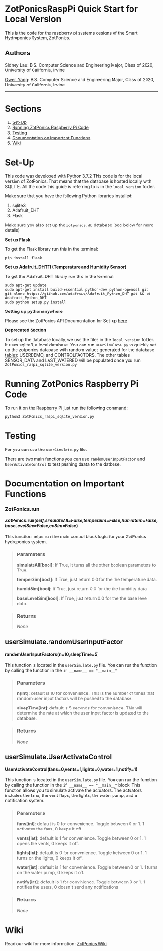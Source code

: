# ZotPonicsRaspPi Quick Start for Local Version
This is the code for the raspberry pi systems designs of the Smart Hydroponics System, ZotPonics.
## Authors
Sidney Lau: B.S. Computer Science and Engineering Major, Class of 2020, University of California, Irvine

[Owen Yang](https://www.linkedin.com/in/owen-yang-200989138/): B.S. Computer Science and Engineering Major, Class of 2020, University of California, Irvine
*********************
# Sections
1. [Set-Up](#set-up)
2. [Running ZotPonics Raspberry Pi Code](#running-zotponics-raspberry-pi-code)
3. [Testing](#testing)
4. [Documentation on Important Functions](#documentation-on-important-functions)
5. [Wiki](#wiki)



# Set-Up
This code was developed with Python 3.7.2
This code is for the local version of ZotPonics. That means that the database is hosted locally with SQLITE. All the code this guide is referring to is in the `local_version` folder.

Make sure that you have the following Python libraries installed:
1. sqlite3
2. Adafruit_DHT
3. Flask

Make sure you also set up the `zotponics.db` database (see below for more details)

**Set up Flask**

To get the Flask library run this in the terminal:
```
pip install flask
```

**Set up Adafruit_DHT11 (Temperature and Humidity Sensor)**

To get the Adafruit_DHT library run this in the terminal:
```
sudo apt-get update
sudo apt-get install build-essential python-dev python-openssl git
git clone https://github.com/adafruit/Adafruit_Python_DHT.git && cd Adafruit_Python_DHT
sudo python setup.py install
```

**Setting up pythonanywhere**

Please see the ZotPonics API Documentation for Set-up [here](https://github.com/Senior-Design-ZotPonics/ZotPonicsRaspPi/wiki/ZotPonics-API-Documentation)

**Deprecated Section**

To set up the database locally, we use the files in the `local_version` folder. It uses sqlite3, a local database. You can run `userSimulate.py` to quickly set up the zotponics database with random values generated for the database [tables](wiki_content/database_relation.png): USERDEMO, and CONTROLFACTORS. The other tables, SENSOR_DATA and LAST_WATERED will be populated once you run `ZotPonics_raspi_sqlite_version.py`


# Running ZotPonics Raspberry Pi Code
To run it on the Raspberry Pi just run the following command:
```
python3 ZotPonics_raspi_sqlite_version.py
```
# Testing
For you can use the `userSimulate.py` file.

There are two main functions you can use `randomUserInputFactor` and `UserActivateControl` to test pushing daata to the datbase.

# Documentation on Important Functions
### ZotPonics.run
#### ZotPonics.run(*self,simulateAll=False,temperSim=False,humidSim=False,baseLevelSim=False,ecSim=False*)
This function helps run the main control block logic for your ZotPonics hydroponics system.

> ### Parameters
>
> **simulateAll[bool]**: If True, It turns all the other boolean parameters to True.
>
> **temperSim[bool]**: If True, just return 0.0 for the the temperature data.
>
> **humidSim[bool]**: If True, just return 0.0 for the the humidity data.
>
> **baseLevelSim[bool]**: If True, just return 0.0 for the the base level data.

> ### Returns
> *None*

## userSimulate.randomUserInputFactor
#### randomUserInputFactors(n=10,sleepTime=5)
This function is located in the `userSimulate.py` file. You can run the function by calling the function in the `if __name__ == "__main__"`

> ### Parameters
>
> **n[int]**: default is 10 for convenience. This is the number of times that random user input factors will be pushed to the database.
>
> **sleepTime[int]**: default is 5 seconds for convenience. This will determine the rate at which the user input factor is updated to the database.

> ### Returns
> *None*

## userSimulate.UserActivateControl
#### UserActivateControl(fans=0,vents=1,lights=0,water=1,notify=1)
This function is located in the `userSimulate.py` file. You can run the function by calling the function in the `if __name__ == "__main__"` block. This function allows you to simulate activate the actuators. The actuators includes the fans, the vent flaps, the lights, the water pump, and a notification system.

> ### Parameters
>
> **fans[int]**: default is 0 for convenience. Toggle between 0 or 1. 1 activates the fans, 0 keeps it off.
>
> **vents[int]**: default is 1 for convenience. Toggle between 0 or 1. 1 opens the vents, 0 keeps it off.
>
> **lights[int]**: default is 0 for convenience. Toggle between 0 or 1. 1 turns on the lights, 0 keeps it off.
>
> **water[int]**: default is 1 for convenience. Toggle between 0 or 1. 1 turns on the water pump, 0 keeps it off.
>
> **notify[int]**: default is 1 for convinience. Toggle between 0 or 1. 1 notifies the users, 0 doesn't send any notifications

> ### Returns
> *None*

# Wiki
Read our wiki for more information: [ZotPonics Wiki](https://github.com/Senior-Design-ZotPonics/ZotPonicsRaspPi/wiki)
